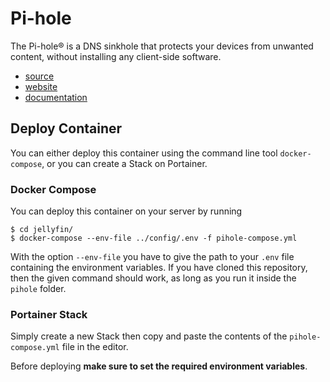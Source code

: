 # Pi-hole

The Pi-hole® is a DNS sinkhole that protects your devices from unwanted content, without installing any client-side software.

- [source](https://github.com/pi-hole/pi-hole)
- [website](https://pi-hole.net)
- [documentation](https://docs.pi-hole.net)

## Deploy Container

You can either deploy this container using the command line tool `docker-compose`, or you can create a Stack on Portainer.

### Docker Compose

You can deploy this container on your server by running

```shell
$ cd jellyfin/
$ docker-compose --env-file ../config/.env -f pihole-compose.yml
```

With the option `--env-file` you have to give the path to your `.env` file containing the environment variables. If you have cloned this repository, then the given command should work, as long as you run it inside the `pihole` folder.

### Portainer Stack

Simply create a new Stack then copy and paste the contents of the `pihole-compose.yml` file in the editor.

Before deploying **make sure to set the required environment variables**.
